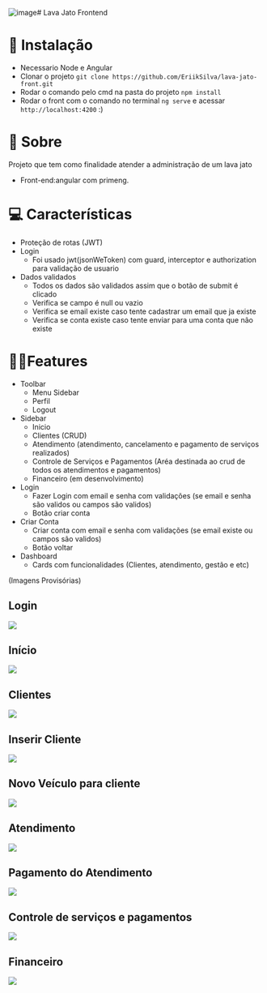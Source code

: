 ![image](https://github.com/EriikSilva/lava-jato-front/assets/61124602/dfd283f5-ca25-4809-b393-bd0ee5fa4c47)# Lava Jato Frontend

# 💾 Instalação
- Necessario Node e Angular
- Clonar o projeto ```git clone https://github.com/EriikSilva/lava-jato-front.git```
- Rodar o comando pelo cmd na pasta do projeto ```npm install```
- Rodar o front com o comando no terminal ```ng serve``` e acessar ```http://localhost:4200``` :)

# 💬 Sobre
Projeto que tem como finalidade atender a administração de um lava jato
<br>
- Front-end:angular com primeng.

# 💻 Características
- Proteção de rotas (JWT)
- Login 
  - Foi usado jwt(jsonWeToken) com guard, interceptor e authorization para validação de usuario
- Dados validados
  - Todos os dados são validados assim que o botão de submit é clicado 
  - Verifica se campo é null ou vazio
  - Verifica se email existe caso tente cadastrar um email que ja existe
  - Verifica se conta existe caso tente enviar para uma conta que não existe

# 🐱‍👤Features
- Toolbar
  - Menu Sidebar
  - Perfil
  - Logout
- Sidebar
  - Inicio
  - Clientes (CRUD)
  - Atendimento (atendimento, cancelamento e pagamento de serviços realizados)
  - Controle de Serviços e Pagamentos (Aréa destinada ao crud de todos os atendimentos e pagamentos)
  - Financeiro (em desenvolvimento)
- Login
  - Fazer Login com email e senha com validações (se email e senha são validos ou campos são validos)
  - Botão criar conta
- Criar Conta
  - Criar conta com email e senha com validações (se email existe ou campos são validos)
  - Botão voltar
- Dashboard 
  - Cards com funcionalidades (Clientes, atendimento, gestão e etc)
 
(Imagens Provisórias)

<h2>Login</h2>
<img src="https://github.com/EriikSilva/lava-jato-front/assets/61124602/2b1fce67-595c-4b52-a9b1-4ec8ede7f4b6"/>

<h2>Início</h2>
<img src="https://github.com/EriikSilva/lava-jato-front/assets/61124602/2ebb5ec4-448a-4b4b-a8bf-db5e9dc4b1db"/>

<h2>Clientes</h2>
<img src="https://github.com/EriikSilva/lava-jato-front/assets/61124602/6dcf3db5-9d76-4789-829d-8b1a4eb8d80a" />

<h2>Inserir Cliente</h2>
<img src="https://github.com/EriikSilva/lava-jato-front/assets/61124602/b2753fb2-4313-4f1b-a538-59cf9048e8aa" />

<h2>Novo Veículo para cliente</h2>
<img src="https://github.com/EriikSilva/lava-jato-front/assets/61124602/4107024e-23e4-45ee-930f-4330af30f4b8" />

<h2>Atendimento</h2>
<img src="https://github.com/EriikSilva/lava-jato-front/assets/61124602/02f19bb5-a6a0-491d-9fd5-87bcf14bda7f"/>

<h2>Pagamento do Atendimento</h2>
<img src="https://github.com/EriikSilva/lava-jato-front/assets/61124602/5c5cd384-02bc-4d8f-b77e-ba14ebb60c14"/>

<h2>Controle de serviços e pagamentos</h2>
<img src="https://github.com/EriikSilva/lava-jato-front/assets/61124602/0eb9e879-6bb6-4d24-9753-83180df5eea2"/>

<h2>Financeiro</h2>
<img src="https://github.com/EriikSilva/lava-jato-front/assets/61124602/e5af16f9-b9a9-40e2-bf15-8ce1703d1f16"/>



